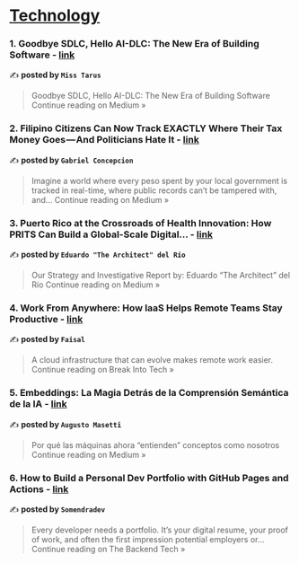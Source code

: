 
<h1><a href=https://medium.com/tag/technology/recommended target="_blank" rel="noopener noreferrer">Technology</a></h1>
<h3>1. Goodbye SDLC, Hello AI-DLC: The New Era of Building Software - <a href="https://medium.com/@mercytarus644/goodbye-sdlc-hello-ai-dlc-the-new-era-of-building-software-2415b8302973?source=rss------technology-5" target="_blank" rel="noopener noreferrer">link</a></h3>

✍️ **posted by `Miss Tarus`**

<blockquote>Goodbye SDLC, Hello AI-DLC: The New Era of Building Software
Continue reading on Medium »</blockquote>

<h3>2. Filipino Citizens Can Now Track EXACTLY Where Their Tax Money Goes — And Politicians Hate It - <a href="https://medium.com/@gabrielconcepcion/filipino-citizens-can-now-track-exactly-where-their-tax-money-goes-and-politicians-hate-it-7249d42f1730?source=rss------technology-5" target="_blank" rel="noopener noreferrer">link</a></h3>

✍️ **posted by `Gabriel Concepcion`**

<blockquote>Imagine a world where every peso spent by your local government is tracked in real-time, where public records can’t be tampered with, and…
Continue reading on Medium »</blockquote>

<h3>3. Puerto Rico at the Crossroads of Health Innovation: How PRITS Can Build a Global-Scale Digital… - <a href="https://medium.com/@thearchitectpr/puerto-rico-at-the-crossroads-of-health-innovation-how-prits-can-build-a-global-scale-digital-ca2dc950c632?source=rss------technology-5" target="_blank" rel="noopener noreferrer">link</a></h3>

✍️ **posted by `Eduardo "The Architect" del Río`**

<blockquote>Our Strategy and Investigative Report by: Eduardo “The Architect” del Río
Continue reading on Medium »</blockquote>

<h3>4. Work From Anywhere: How IaaS Helps Remote Teams Stay Productive - <a href="https://medium.com/break-into-tech/how-iaas-helps-remote-teams-stay-productive-65b3622314a9?source=rss------technology-5" target="_blank" rel="noopener noreferrer">link</a></h3>

✍️ **posted by `Faisal`**

<blockquote>A cloud infrastructure that can evolve makes remote work easier.
Continue reading on Break Into Tech »</blockquote>

<h3>5. Embeddings: La Magia Detrás de la Comprensión Semántica de la IA - <a href="https://amasetti.medium.com/embeddings-la-magia-detr%C3%A1s-de-la-comprensi%C3%B3n-sem%C3%A1ntica-de-la-ia-caa2cde4619f?source=rss------technology-5" target="_blank" rel="noopener noreferrer">link</a></h3>

✍️ **posted by `Augusto Masetti`**

<blockquote>Por qué las máquinas ahora “entienden” conceptos como nosotros
Continue reading on Medium »</blockquote>

<h3>6. How to Build a Personal Dev Portfolio with GitHub Pages and Actions - <a href="https://medium.com/thebackendtech/how-to-build-a-personal-dev-portfolio-with-github-pages-and-actions-2318b3c20c26?source=rss------technology-5" target="_blank" rel="noopener noreferrer">link</a></h3>

✍️ **posted by `Somendradev`**

<blockquote>Every developer needs a portfolio. It’s your digital resume, your proof of work, and often the first impression potential employers or…
Continue reading on The Backend Tech »</blockquote>

